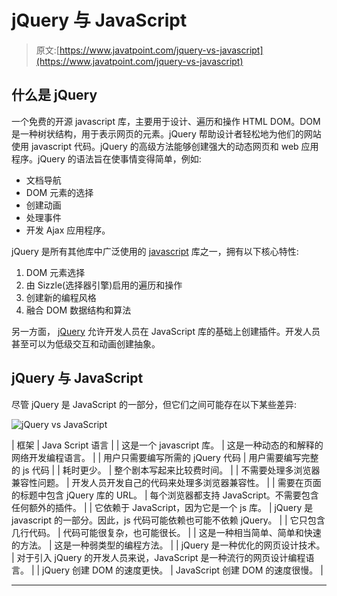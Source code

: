 # jQuery 与 JavaScript

> 原文:[https://www.javatpoint.com/jquery-vs-javascript](https://www.javatpoint.com/jquery-vs-javascript)

## 什么是 jQuery

一个免费的开源 javascript 库，主要用于设计、遍历和操作 HTML DOM。DOM 是一种树状结构，用于表示网页的元素。jQuery 帮助设计者轻松地为他们的网站使用 javascript 代码。jQuery 的高级方法能够创建强大的动态网页和 web 应用程序。jQuery 的语法旨在使事情变得简单，例如:

*   文档导航
*   DOM 元素的选择
*   创建动画
*   处理事件
*   开发 Ajax 应用程序。

jQuery 是所有其他库中广泛使用的 [javascript](https://www.javatpoint.com/javascript-tutorial) 库之一，拥有以下核心特性:

1.  DOM 元素选择
2.  由 Sizzle(选择器引擎)启用的遍历和操作
3.  创建新的编程风格
4.  融合 DOM 数据结构和算法

另一方面， [jQuery](https://www.javatpoint.com/jquery-tutorial) 允许开发人员在 JavaScript 库的基础上创建插件。开发人员甚至可以为低级交互和动画创建抽象。

## jQuery 与 JavaScript

尽管 jQuery 是 JavaScript 的一部分，但它们之间可能存在以下某些差异:

![jQuery vs JavaScript](../Images/947ad1295c2949000914deff34e75dc7.png)

| 框架 | Java Script 语言 |
| 这是一个 javascript 库。 | 这是一种动态的和解释的网络开发编程语言。 |
| 用户只需要编写所需的 jQuery 代码 | 用户需要编写完整的 js 代码 |
| 耗时更少。 | 整个剧本写起来比较费时间。 |
| 不需要处理多浏览器兼容性问题。 | 开发人员开发自己的代码来处理多浏览器兼容性。 |
| 需要在页面的标题中包含 jQuery 库的 URL。 | 每个浏览器都支持 JavaScript。不需要包含任何额外的插件。 |
| 它依赖于 JavaScript，因为它是一个 js 库。 | jQuery 是 javascript 的一部分。因此，js 代码可能依赖也可能不依赖 jQuery。 |
| 它只包含几行代码。 | 代码可能很复杂，也可能很长。 |
| 这是一种相当简单、简单和快速的方法。 | 这是一种弱类型的编程方法。 |
| jQuery 是一种优化的网页设计技术。 | 对于引入 jQuery 的开发人员来说，JavaScript 是一种流行的网页设计编程语言。 |
| jQuery 创建 DOM 的速度更快。 | JavaScript 创建 DOM 的速度很慢。 |

* * *